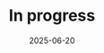 ---
layout: default
title: "In progress"
date: 2025-06-20
category: research
image: /images/display_images/sim_a_splat_hw.gif
authors: "<strong>Akhil Sathuluri</strong>, Gadiel Sznaier Camps"
advisor: "Prof. Mac Schwager"
collaboration: "MSL, Stanford"
venue: Research exchange
code: "https://github.com/akhilsathuluri/sim_a_splat"
---